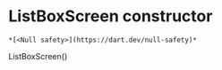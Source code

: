 


# ListBoxScreen constructor




    *[<Null safety>](https://dart.dev/null-safety)*



ListBoxScreen()












